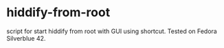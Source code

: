 # hiddify-from-root
script for start hiddify from root with GUI using shortcut. Tested on Fedora Silverblue 42.
